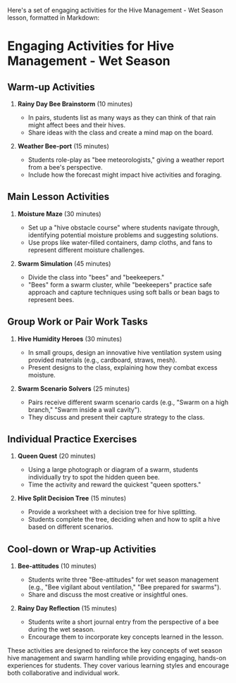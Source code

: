 Here's a set of engaging activities for the Hive Management - Wet Season lesson, formatted in Markdown:

# Engaging Activities for Hive Management - Wet Season

## Warm-up Activities

1. **Rainy Day Bee Brainstorm** (10 minutes)
   - In pairs, students list as many ways as they can think of that rain might affect bees and their hives.
   - Share ideas with the class and create a mind map on the board.

2. **Weather Bee-port** (15 minutes)
   - Students role-play as "bee meteorologists," giving a weather report from a bee's perspective.
   - Include how the forecast might impact hive activities and foraging.

## Main Lesson Activities

1. **Moisture Maze** (30 minutes)
   - Set up a "hive obstacle course" where students navigate through, identifying potential moisture problems and suggesting solutions.
   - Use props like water-filled containers, damp cloths, and fans to represent different moisture challenges.

2. **Swarm Simulation** (45 minutes)
   - Divide the class into "bees" and "beekeepers."
   - "Bees" form a swarm cluster, while "beekeepers" practice safe approach and capture techniques using soft balls or bean bags to represent bees.

## Group Work or Pair Work Tasks

1. **Hive Humidity Heroes** (30 minutes)
   - In small groups, design an innovative hive ventilation system using provided materials (e.g., cardboard, straws, mesh).
   - Present designs to the class, explaining how they combat excess moisture.

2. **Swarm Scenario Solvers** (25 minutes)
   - Pairs receive different swarm scenario cards (e.g., "Swarm on a high branch," "Swarm inside a wall cavity").
   - They discuss and present their capture strategy to the class.

## Individual Practice Exercises

1. **Queen Quest** (20 minutes)
   - Using a large photograph or diagram of a swarm, students individually try to spot the hidden queen bee.
   - Time the activity and reward the quickest "queen spotters."

2. **Hive Split Decision Tree** (15 minutes)
   - Provide a worksheet with a decision tree for hive splitting.
   - Students complete the tree, deciding when and how to split a hive based on different scenarios.

## Cool-down or Wrap-up Activities

1. **Bee-attitudes** (10 minutes)
   - Students write three "Bee-attitudes" for wet season management (e.g., "Bee vigilant about ventilation," "Bee prepared for swarms").
   - Share and discuss the most creative or insightful ones.

2. **Rainy Day Reflection** (15 minutes)
   - Students write a short journal entry from the perspective of a bee during the wet season.
   - Encourage them to incorporate key concepts learned in the lesson.

These activities are designed to reinforce the key concepts of wet season hive management and swarm handling while providing engaging, hands-on experiences for students. They cover various learning styles and encourage both collaborative and individual work.
